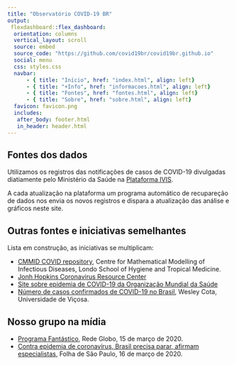 ```yaml
---
title: "Observatório COVID-19 BR"
output: 
 flexdashboard::flex_dashboard:
  orientation: columns
  vertical_layout: scroll
  source: embed
  source_code: "https://github.com/covid19br/covid19br.github.io"
  social: menu
  css: styles.css
  navbar:
      - { title: "Início", href: "index.html", align: left}
      - { title: "+Info", href: "informacoes.html", align: left}
      - { title: "Fontes", href: "fontes.html", align: left}
      - { title: "Sobre", href: "sobre.html", align: left}
  favicon: favicon.png
  includes:
   after_body: footer.html
   in_header: header.html
---
```


<h2>Fontes dos dados</h2>

Utilizamos os registros das notificações de casos de COVID-19
divulgadas diatiamente pelo Ministério da Saúde na 
[Plataforma IVIS](http://plataforma.saude.gov.br/novocoronavirus/).

A cada atualização na plataforma um programa automático de recupareção
de dados nos envia os novos registros e dispara a atualização das
análise e gráficos neste site.


<h2>Outras fontes e iniciativas semelhantes</h2>

Lista em construção, as iniciativas se multiplicam:

* [CMMID COVID repository](https://cmmid.github.io/topics/covid19/), Centre for Mathematical Modelling of Infectious Diseases, Londo School of Hygiene and Tropical Medicine.
* [Jonh Hopkins Coronavirus Resource Center](https://coronavirus.jhu.edu/map.html)
* [Site sobre epidemia de COVID-19 da Organização Mundial da Saúde](https://www.who.int/health-topics/coronavirus)
* [Número de casos confirmados de COVID-19 no Brasil](https://labs.wesleycota.com/sarscov2/br), Wesley Cota, Universidade de Viçosa.


<h2>Nosso grupo na mídia</h2>

* [Programa Fantástico](https://globoplay.globo.com/v/8401335/), Rede Globo, 15 de março de 2020.
* [Contra epidemia de coronavírus, Brasil precisa parar, afirmam especialistas](https://www1.folha.uol.com.br/equilibrioesaude/2020/03/contra-epidemia-brasil-precisa-parar-afirmam-especialistas.shtml), Folha de São Paulo, 16 de março de 2020.





